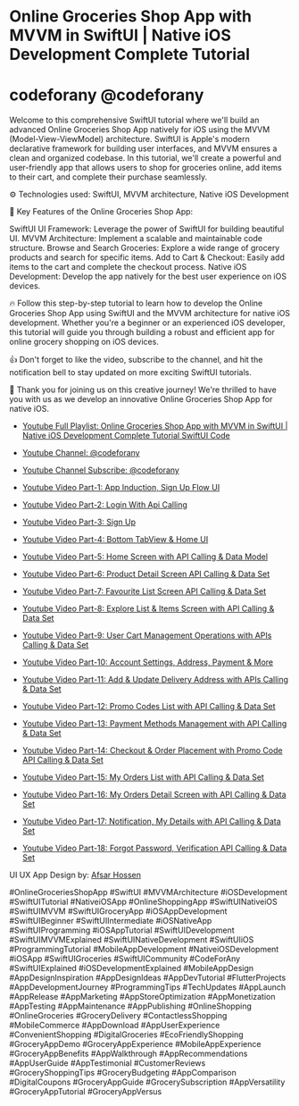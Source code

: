 # Online Groceries Shop App with MVVM in SwiftUI | Native iOS Development Complete Tutorial

# codeforany @codeforany

Welcome to this comprehensive SwiftUI tutorial where we'll build an advanced Online Groceries Shop App natively for iOS using the MVVM (Model-View-ViewModel) architecture. SwiftUI is Apple's modern declarative framework for building user interfaces, and MVVM ensures a clean and organized codebase. In this tutorial, we'll create a powerful and user-friendly app that allows users to shop for groceries online, add items to their cart, and complete their purchase seamlessly.

⚙️ Technologies used: SwiftUI, MVVM architecture, Native iOS Development

🚀 Key Features of the Online Groceries Shop App:

SwiftUI UI Framework: Leverage the power of SwiftUI for building beautiful UI.
MVVM Architecture: Implement a scalable and maintainable code structure.
Browse and Search Groceries: Explore a wide range of grocery products and search for specific items.
Add to Cart & Checkout: Easily add items to the cart and complete the checkout process.
Native iOS Development: Develop the app natively for the best user experience on iOS devices.

🔥 Follow this step-by-step tutorial to learn how to develop the Online Groceries Shop App using SwiftUI and the MVVM architecture for native iOS development. Whether you're a beginner or an experienced iOS developer, this tutorial will guide you through building a robust and efficient app for online grocery shopping on iOS devices.

👍 Don't forget to like the video, subscribe to the channel, and hit the notification bell to stay updated on more exciting SwiftUI tutorials.

🙏 Thank you for joining us on this creative journey! We're thrilled to have you with us as we develop an innovative Online Groceries Shop App for native iOS.


- [Youtube Full Playlist: Online Groceries Shop App with MVVM in SwiftUI | Native iOS Development Complete Tutorial SwiftUI Code](https://www.youtube.com/playlist?list=PLzcRC7PA0xWSuwiPqTEhLLMncu0kVWnyU)
- [Youtube Channel: @codeforany](https://www.youtube.com/channel/UCdQTp9wRK5vAOlEQZf9PHSg)
- [Youtube Channel Subscribe: @codeforany](https://www.youtube.com/channel/UCdQTp9wRK5vAOlEQZf9PHSg?sub_confirmation=1)

- [Youtube Video Part-1: App Induction, Sign Up Flow UI](https://youtu.be/YHrJQGKWJHE)
- [Youtube Video Part-2: Login With Api Calling ](https://youtu.be/nqMhUCivpRo)
- [Youtube Video Part-3: Sign Up](https://youtu.be/KpSuskRHXAQ)
- [Youtube Video Part-4: Bottom TabView & Home UI](https://youtu.be/5kS8zhxOtqM)
- [Youtube Video Part-5: Home Screen with API Calling & Data Model](https://youtu.be/YHrJQGKWJHE)
- [Youtube Video Part-6: Product Detail Screen API Calling & Data Set](https://youtu.be/zluByNf_pxA)
- [Youtube Video Part-7: Favourite List Screen API Calling & Data Set](https://youtu.be/xWOfxGktReU)
- [Youtube Video Part-8: Explore List & Items Screen with API Calling & Data Set](https://youtu.be/go-3Fxmq7Aw)
- [Youtube Video Part-9: User Cart Management Operations with APIs Calling & Data Set](https://youtu.be/4TP1ed-RaCo)
- [Youtube Video Part-10: Account Settings, Address, Payment & More](https://youtu.be/1hyHUWOjgkU)
- [Youtube Video Part-11: Add & Update Delivery Address with APIs Calling & Data Set](https://youtu.be/ml7qsS24ggs)
- [Youtube Video Part-12: Promo Codes List with API Calling & Data Set](https://youtu.be/P7-n140Y6WE)
- [Youtube Video Part-13: Payment Methods Management with API Calling & Data Set](https://youtu.be/ORuU8UIoV6g)
- [Youtube Video Part-14: Checkout & Order Placement with Promo Code API Calling & Data Set](https://youtu.be/2LzlwjD0ql8)
- [Youtube Video Part-15: My Orders List  with API Calling & Data Set](https://youtu.be/5NaFCuhit_Q)
- [Youtube Video Part-16: My Orders Detail Screen with API Calling & Data Set](https://youtu.be/y0rACnICPiA)
- [Youtube Video Part-17: Notification, My Details with API Calling & Data Set](https://youtu.be/0W7eM6-iy5w)
- [Youtube Video Part-18: Forgot Password, Verification API Calling & Data Set](https://youtu.be/7ynficrnv5Y)

UI UX App Design by: [Afsar Hossen](https://dribbble.com/imshuvo97)

#OnlineGroceriesShopApp #SwiftUI #MVVMArchitecture #iOSDevelopment #SwiftUITutorial #NativeiOSApp #OnlineShoppingApp #SwiftUINativeiOS #SwiftUIMVVM #SwiftUIGroceryApp #iOSAppDevelopment #SwiftUIBeginner #SwiftUIIntermediate #iOSNativeApp #SwiftUIProgramming #iOSAppTutorial #SwiftUIDevelopment #SwiftUIMVVMExplained #SwiftUINativeDevelopment #SwiftUIiOS #ProgrammingTutorial #MobileAppDevelopment #NativeiOSDevelopment #iOSApp #SwiftUIGroceries #SwiftUICommunity #CodeForAny #SwiftUIExplained #iOSDevelopmentExplained #MobileAppDesign #AppDesignInspiration #AppDesignIdeas #AppDevTutorial #FlutterProjects #AppDevelopmentJourney #ProgrammingTips #TechUpdates #AppLaunch #AppRelease #AppMarketing #AppStoreOptimization #AppMonetization #AppTesting #AppMaintenance #AppPublishing #OnlineShopping #OnlineGroceries #GroceryDelivery #ContactlessShopping #MobileCommerce #AppDownload #AppUserExperience #ConvenientShopping #DigitalGroceries #EcoFriendlyShopping #GroceryAppDemo #GroceryAppExperience #MobileAppExperience #GroceryAppBenefits #AppWalkthrough #AppRecommendations #AppUserGuide #AppTestimonial #CustomerReviews #GroceryShoppingTips #GroceryBudgeting #AppComparison #DigitalCoupons #GroceryAppGuide #GrocerySubscription #AppVersatility #GroceryAppTutorial #GroceryAppVersus
